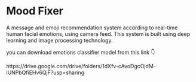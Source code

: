 <h1> Mood Fixer </h1>

A message and emoji recommendation system according to real-time human facial emotions, using camera feed. This system is built using deep learning and image processing technology.

<p> you can download emotions classifier model from this link 👇 </P> 
https://drive.google.com/drive/folders/1dXfv-cAvoDgcOjdM-lUNPbQfiEHv6QjF?usp=sharing
